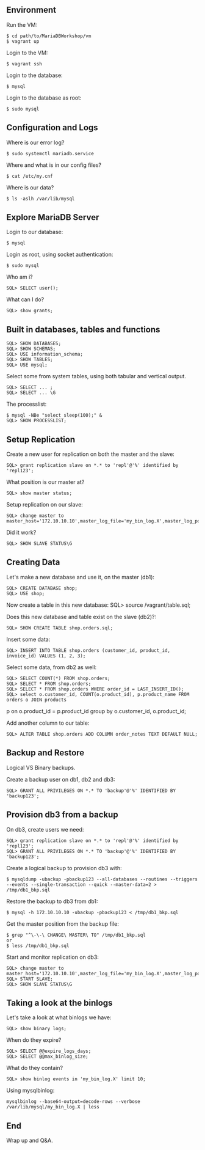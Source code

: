 ## Environment

Run the VM:

    $ cd path/to/MariaDBWorkshop/vm
    $ vagrant up

Login to the VM:

    $ vagrant ssh

Login to the database:

    $ mysql

Login to the database as root:

    $ sudo mysql

## Configuration and Logs

Where is our error log?

    $ sudo systemctl mariadb.service

Where and what is in our config files?

    $ cat /etc/my.cnf

Where is our data?

    $ ls -aslh /var/lib/mysql

## Explore MariaDB Server

Login to our database:

    $ mysql

Login as root, using socket authentication:

    $ sudo mysql

Who am i?

    SQL> SELECT user();

What can I do?

    SQL> show grants;

## Built in databases, tables and functions

    SQL> SHOW DATABASES;
    SQL> SHOW SCHEMAS;
    SQL> USE information_schema;
    SQL> SHOW TABLES;
    SQL> USE mysql;

Select some from system tables, using both tabular and vertical output.

    SQL> SELECT ... ;
    SQL> SELECT ... \G

The processlist:

    $ mysql -NBe "select sleep(100);" &
    SQL> SHOW PROCESSLIST;

## Setup Replication

Create a new user for replication on both the master and the slave:

    SQL> grant replication slave on *.* to 'repl'@'%' identified by 'repl123'; 

What position is our master at?

    SQL> show master status;

Setup replication on our slave:

    SQL> change master to master_host='172.10.10.10',master_log_file='my_bin_log.X',master_log_pos=Y,master_user='repl',master_password='repl123';

Did it work?

    SQL> SHOW SLAVE STATUS\G

## Creating Data

Let's make a new database and use it, on the master (db1):

    SQL> CREATE DATABASE shop;
    SQL> USE shop;

Now create a table in this new database:
    SQL> source /vagrant/table.sql;

Does this new database and table exist on the slave (db2)?:

    SQL> SHOW CREATE TABLE shop.orders.sql;

Insert some data:

    SQL> INSERT INTO TABLE shop.orders (customer_id, product_id, invoice_id) VALUES (1, 2, 3);

Select some data, from db2 as well:

    SQL> SELECT COUNT(*) FROM shop.orders;
    SQL> SELECT * FROM shop.orders;
    SQL> SELECT * FROM shop.orders WHERE order_id = LAST_INSERT_ID();
    SQL> select o.customer_id, COUNT(o.product_id), p.product_name FROM orders o JOIN products
p on o.product_id = p.product_id group by o.customer_id, o.product_id;

Add another column to our table:

    SQL> ALTER TABLE shop.orders ADD COLUMN order_notes TEXT DEFAULT NULL;

## Backup and Restore

Logical VS Binary backups.

Create a backup user on db1, db2 and db3:

    SQL> GRANT ALL PRIVILEGES ON *.* TO 'backup'@'%' IDENTIFIED BY 'backup123';

## Provision db3 from a backup

On db3, create users we need:

    SQL> grant replication slave on *.* to 'repl'@'%' identified by 'repl123'; 
    SQL> GRANT ALL PRIVILEGES ON *.* TO 'backup'@'%' IDENTIFIED BY 'backup123';

Create a logical backup to provision db3 with:

    $ mysqldump -ubackup -pbackup123 --all-databases --routines --triggers --events --single-transaction --quick --master-data=2 > /tmp/db1_bkp.sql

Restore the backup to db3 from db1:

    $ mysql -h 172.10.10.10 -ubackup -pbackup123 < /tmp/db1_bkp.sql

Get the master position from the backup file:

    $ grep "^\-\-\ CHANGE\ MASTER\ TO" /tmp/db1_bkp.sql
    or
    $ less /tmp/db1_bkp.sql

Start and monitor replication on db3:

    SQL> change master to master_host='172.10.10.10',master_log_file='my_bin_log.X',master_log_pos=Y,master_user='repl',master_password='repl123';
    SQL> START SLAVE;
    SQL> SHOW SLAVE STATUS\G

## Taking a look at the binlogs

Let's take a look at what binlogs we have:

    SQL> show binary logs;

When do they expire?

    SQL> SELECT @@expire_logs_days;
    SQL> SELECT @@max_binlog_size;

What do they contain?

    SQL> show binlog events in 'my_bin_log.X' limit 10;

Using mysqlbinlog:

    mysqlbinlog --base64-output=decode-rows --verbose /var/lib/mysql/my_bin_log.X | less

## End

Wrap up and Q&A.
